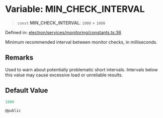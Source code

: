 # Variable: MIN\_CHECK\_INTERVAL

> `const` **MIN\_CHECK\_INTERVAL**: `1000` = `1000`

Defined in: [electron/services/monitoring/constants.ts:36](https://github.com/Nick2bad4u/Uptime-Watcher/blob/main/electron/services/monitoring/constants.ts#L36)

Minimum recommended interval between monitor checks, in milliseconds.

## Remarks

Used to warn about potentially problematic short intervals. Intervals below
this value may cause excessive load or unreliable results.

## Default Value

```ts
1000

@public
```

